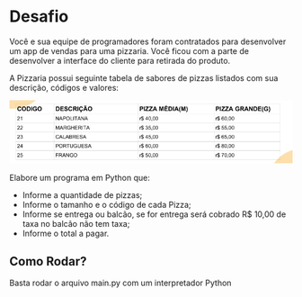 # Desafio

Você e sua equipe de programadores foram contratados para desenvolver um app de vendas para
uma pizzaria. Você ficou com a parte de desenvolver a interface do cliente para retirada do produto.

A Pizzaria possui seguinte tabela de sabores de pizzas listados com sua descrição, códigos e valores:

![tabela](./assets/image.png)

Elabore um programa em Python que:

- Informe a quantidade de pizzas;
- Informe o tamanho e o código de cada Pizza;
- Informe se entrega ou balcão, se for entrega será cobrado R$ 10,00 de taxa no
balcão não tem taxa;
- Informe o total a pagar.

## Como Rodar?

Basta rodar o arquivo main.py com um interpretador Python